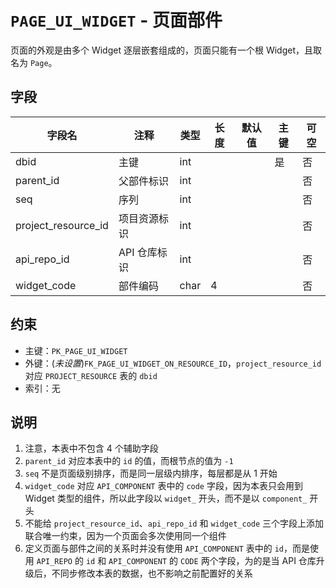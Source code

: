 # `PAGE_UI_WIDGET` - 页面部件

页面的外观是由多个 Widget 逐层嵌套组成的，页面只能有一个根 Widget，且取名为 `Page`。

## 字段

| 字段名              | 注释         | 类型 | 长度 | 默认值 | 主键 | 可空 |
| ------------------- | ------------ | ---- | ---- | ------ | ---- | ---- |
| dbid                | 主键         | int  |      |        | 是   | 否   |
| parent_id           | 父部件标识   | int  |      |        |      | 否   |
| seq                 | 序列         | int  |      |        |      | 否   |
| project_resource_id | 项目资源标识 | int  |      |        |      | 否   |
| api_repo_id         | API 仓库标识 | int  |      |        |      | 否   |
| widget_code         | 部件编码     | char | 4    |        |      | 否   |

## 约束

* 主键：`PK_PAGE_UI_WIDGET`
* 外键：(*未设置*)`FK_PAGE_UI_WIDGET_ON_RESOURCE_ID`，`project_resource_id` 对应 `PROJECT_RESOURCE` 表的 `dbid`
* 索引：无

## 说明

1. 注意，本表中不包含 4 个辅助字段
2. `parent_id` 对应本表中的 `id` 的值，而根节点的值为 `-1`
3. `seq` 不是页面级别排序，而是同一层级内排序，每层都是从 1 开始
4. `widget_code` 对应 `API_COMPONENT` 表中的 `code` 字段，因为本表只会用到 Widget 类型的组件，所以此字段以 `widget_` 开头，而不是以 `component_` 开头
5. 不能给 `project_resource_id`、`api_repo_id` 和 `widget_code` 三个字段上添加联合唯一约束，因为一个页面会多次使用同一个组件
6. 定义页面与部件之间的关系时并没有使用 `API_COMPONENT` 表中的 `id`，而是使用 `API_REPO` 的 `id` 和 `API_COMPONENT` 的 `CODE` 两个字段，为的是当 API 仓库升级后，不同步修改本表的数据，也不影响之前配置好的关系
